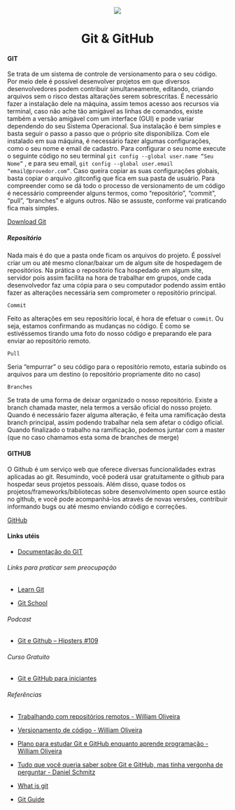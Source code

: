 ﻿<p align="center"><img src="https://miro.medium.com/max/590/0*zBqamGxtqcZQA3hI"></p>
<h1 align="center">Git & GitHub</h1>



#### GIT 


Se trata de um sistema de controle de versionamento para o seu código. Por meio dele é possível desenvolver projetos em que diversos desenvolvedores podem contribuir simultaneamente, editando, criando arquivos sem o risco destas altarações serem sobrescritas.  É necessário fazer a instalação dele na máquina, assim temos acesso aos recursos via terminal, caso não ache tão amigável as linhas de comandos, existe também a versão amigável com um interface (GUI) e pode variar dependendo do seu Sistema Operacional.  Sua instalação é bem simples e basta seguir o passo a passo que o próprio site disponibiliza. 
Com ele instalado em sua máquina, é necessário fazer algumas configurações, como o seu nome e email de cadastro. Para configurar o seu nome execute o seguinte código no seu terminal ```git config --global user.name “Seu Nome”``` , e para seu email, ```git config --global user.email “email@provedor.com”```. Caso queira copiar as suas configurações globais, basta copiar o arquivo .gitconfig que fica em sua pasta de usuário. 
Para compreender como se dá todo o processo de versionamento de um código é necessário compreender alguns termos, como “repositório”, “commit”, “pull”, “branches” e alguns outros. Não se assuste, conforme vai praticando fica mais simples.

<a href="git-scm.com/downloads">Download Git</a>

##### Repositório

Nada mais é do que a pasta onde ficam os arquivos do projeto. É possível criar um ou até mesmo clonar/baixar um de algum site de hospedagem de repositórios. 
	Na prática o repositório fica hospedado em algum site, servidor pois assim facilita na hora de trabalhar em grupos, onde cada desenvolvedor faz uma cópia para o seu computador podendo assim então fazer as alterações necessária sem comprometer o repositório principal. 
 
``` Commit ```

Feito as alterações em seu repositório local, é hora de efetuar o ```commit```. Ou seja, estamos confirmando as mudanças no código. É como se estivéssemos tirando uma foto do nosso código e preparando ele para enviar ao repositório remoto. 

``` Pull ``` 

Seria “empurrar” o seu código para o repositório remoto, estaria subindo os arquivos para um destino (o repositório propriamente dito no caso)



```Branches ```

Se trata de uma forma de deixar organizado o nosso repositório. Existe a branch chamada master, nela termos a versão oficial do nosso projeto. Quando é necessário fazer alguma alteração, é feita uma ramificação desta branch principal, assim podendo trabalhar nela sem afetar o código oficial. Quando finalizado o trabalho na ramificação, podemos juntar com a master (que no caso chamamos esta soma de branches de merge) 

#### GITHUB

O Github é um serviço web que oferece diversas funcionalidades extras aplicadas ao git. Resumindo, você poderá usar gratuitamente o github para hospedar seus projetos pessoais. Além disso, quase todos os projetos/frameworks/bibliotecas sobre desenvolvimento open source estão no github, e você pode acompanhá-los através de novas versões, contribuir informando bugs ou até mesmo enviando código e correções. 

<a href="https://github.com">GitHub</a>

<h4>Links utéis</h4>

- [Documentação do GIT](https://git-scm.com/book/pt-br/v1/)

###### Links para praticar sem preocupação 

- [Learn Git](https://learngitbranching.js.org/)

- [Git School](http://git-school.github.io/visualizing-git/#free)

###### Podcast

- [Git e Github – Hipsters #109](https://open.spotify.com/episode/5Ld1auhh0vLPuSSnTGE0eR?si=J3FfP76tR9mLZMx7-pZl0A)


###### Curso Gratuito 

- [Git e GitHub para iniciantes](https://www.udemy.com/git-e-github-para-iniciantes)

###### Referências 

- [Trabalhando com repositórios remotos - William Oliveira](https://woliveiras.com.br/posts/trabalhando-com-reposit%C3%B3rios-remotos-git-e-github/)

- [Versionamento de código - William Oliveira](https://woliveiras.com.br/posts/introdu%C3%A7%C3%A3o-a-versionamento-de-c%C3%B3digo-e-conhecendo-o-git/)

- [Plano para estudar Git e GitHub enquanto aprende programação - William Oliveira](https://medium.com/trainingcenter/plano-para-estudar-git-e-github-enquanto-aprende-programa%C3%A7%C3%A3o-f5d5f986f459)

- [Tudo que você queria saber sobre Git e GitHub, mas tinha vergonha de perguntar - Daniel Schmitz](https://tableless.com.br/tudo-que-voce-queria-saber-sobre-git-e-github-mas-tinha-vergonha-de-perguntar/)

- [What is git](https://www.edureka.co/blog/what-is-git/)

- [Git Guide](https://rogerdudler.github.io/git-guide/index.pt_BR.html)
